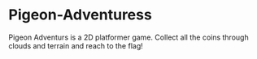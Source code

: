# Pigeon-Adventuress
Pigeon Adventurs is a 2D platformer game. Collect all the coins through clouds and terrain and reach to the flag!

